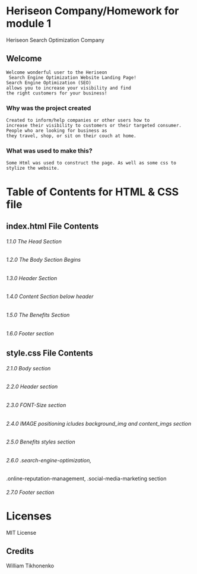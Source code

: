 # Heriseon Company/Homework for module 1
Heriseon Search Optimization Company

## Welcome
    Welcome wonderful user to the Heriseon
     Search Engine Optimization Website Landing Page!
    Search Engine Optimization (SEO) 
    allows you to increase your visibility and find
    the right customers for your business!

### Why was the project created
    Created to inform/help companies or other users how to 
    increase their visibility to customers or their targeted consumer.
    People who are looking for business as 
    they travel, shop, or sit on their couch at home.

### What was used to make this?
    Some Html was used to construct the page. As well as some css to stylize the website.

# Table of Contents for HTML & CSS file
## index.html File Contents
###### 1.1.0 The Head Section
###### 1.2.0 The Body Section Begins
###### 1.3.0 Header Section
###### 1.4.0 Content Section below header
###### 1.5.0 The Benefits Section
###### 1.6.0 Footer section

## style.css File Contents
###### 2.1.0 Body section
###### 2.2.0 Header section
###### 2.3.0 FONT-Size section
###### 2.4.0 IMAGE positioning icludes background_img and content_imgs section
###### 2.5.0 Benefits styles section
###### 2.6.0 .search-engine-optimization,
.online-reputation-management,
.social-media-marketing section
###### 2.7.0 Footer section

# Licenses
MIT License

## Credits
William Tikhonenko 